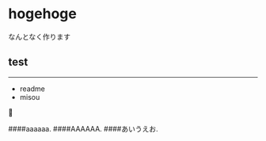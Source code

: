# hogehoge
なんとなく作ります

## test
-------------

- readme
 - misou

:boy:

####aaaaaa.
####AAAAAA.
####あいうえお.
